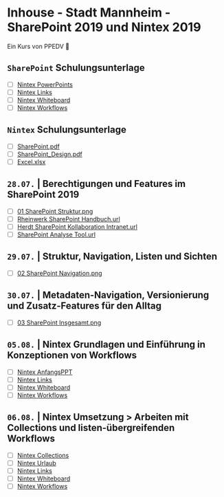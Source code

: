# Inhouse - Stadt Mannheim - SharePoint 2019 und Nintex 2019

Ein Kurs von PPEDV :rocket:

## `SharePoint` Schulungsunterlage

- [ ] [Nintex PowerPoints](Nintex/PowerPoint/)
- [ ] [Nintex Links](Nintex/Links/)
- [ ] [Nintex Whiteboard](Nintex/Whiteboard/)
- [ ] [Nintex Workflows](Nintex/WWorkflows/)

## `Nintex` Schulungsunterlage

- [ ] [SharePoint.pdf](Unterlagen/SharePoint.pdf)
- [ ] [SharePoint_Design.pdf](Unterlagen/SharePoint_Design.pdf)
- [ ] [Excel.xlsx](Unterlagen/Excel.xlsx)

## `28.07.` | Berechtigungen und Features im SharePoint 2019

- [ ] [01 SharePoint Struktur.png](Whiteboard/01%20SharePoint%20Struktur.png)
- [ ] [Rheinwerk SharePoint Handbuch.url](Links/Bücher%20Recherche/Rheinwerk%20SharePoint%20Handbuch.url)
- [ ] [Herdt SharePoint Kollaboration Intranet.url](Links/Bücher%20Recherche/Herdt%20SharePoint%20Kollaboration%20Intranet.url)
- [ ] [SharePoint Analyse Tool.url](Links/SharePoint%20Analyse%20Tool.url)
  
## `29.07.` | Struktur, Navigation, Listen und Sichten

- [ ] [02 SharePoint Navigation.png](Whiteboard/02%20SharePoint%20Navigation.png)

## `30.07.` | Metadaten-Navigation, Versionierung und Zusatz-Features für den Alltag

- [ ] [03 SharePoint Insgesamt.png](Whiteboard/03%20SharePoint%20Insgesamt.png)

## `05.08.` | Nintex Grundlagen und Einführung in Konzeptionen von Workflows

- [ ] [Nintex AnfangsPPT](Nintex/PowerPoint/Nintex%20Beginn.pptx)
- [ ] [Nintex Links](Nintex/Links/)
- [ ] [Nintex Whiteboard](Nintex/Whiteboard/)
- [ ] [Nintex Workflows](Nintex/WWorkflows/)

## `06.08.` | Nintex Umsetzung > Arbeiten mit Collections und listen-übergreifenden Workflows

- [ ] [Nintex Collections](Nintex/PowerPoint/Nintex%20Collection.pptx)
- [ ] [Nintex Urlaub](Nintex/PowerPoint/Nintex%20Urlaub.pptx)
- [ ] [Nintex Links](Nintex/Links/)
- [ ] [Nintex Whiteboard](Nintex/Whiteboard/)
- [ ] [Nintex Workflows](Nintex/WWorkflows/)

